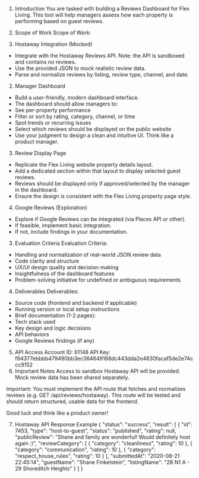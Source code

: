 1. Introduction
You are tasked with building a Reviews Dashboard for Flex Living. This tool will help managers assess how
each property is performing based on guest reviews.
2. Scope of Work
Scope of Work:

1. Hostaway Integration (Mocked)
- Integrate with the Hostaway Reviews API. Note: the API is sandboxed and contains no reviews.
- Use the provided JSON to mock realistic review data.
- Parse and normalize reviews by listing, review type, channel, and date.

2. Manager Dashboard
- Build a user-friendly, modern dashboard interface.
- The dashboard should allow managers to:
- See per-property performance
- Filter or sort by rating, category, channel, or time
- Spot trends or recurring issues
- Select which reviews should be displayed on the public website
- Use your judgment to design a clean and intuitive UI. Think like a product manager.

3. Review Display Page
- Replicate the Flex Living website property details layout.
- Add a dedicated section within that layout to display selected guest reviews.
- Reviews should be displayed only if approved/selected by the manager in the dashboard.
- Ensure the design is consistent with the Flex Living property page style.

4. Google Reviews (Exploration)
- Explore if Google Reviews can be integrated (via Places API or other).
- If feasible, implement basic integration.
- If not, include findings in your documentation.

3. Evaluation Criteria
Evaluation Criteria:

- Handling and normalization of real-world JSON review data
- Code clarity and structure
- UX/UI design quality and decision-making
- Insightfulness of the dashboard features
- Problem-solving initiative for undefined or ambiguous requirements
4. Deliverables
Deliverables:

- Source code (frontend and backend if applicable)
- Running version or local setup instructions
- Brief documentation (1-2 pages):
- Tech stack used
- Key design and logic decisions
- API behaviors
- Google Reviews findings (if any)
5. API Access
Account ID: 61148
API Key: f94377ebbbb479490bb3ec364649168dc443dda2e4830facaf5de2e74ccc9152
6. Important Notes
Access to sandbox Hostaway API will be provided.
Mock review data has been shared separately.

Important:
You must implement the API route that fetches and normalizes reviews (e.g. GET /api/reviews/hostaway).
This route will be tested and should return structured, usable data for the frontend.

Good luck and think like a product owner!

7. Hostaway API Response Example
{
"status": "success",
"result": [
{
"id": 7453,
"type": "host-to-guest",
"status": "published",
"rating": null,
"publicReview": "Shane and family are wonderful! Would definitely host again :)",
"reviewCategory": [
{
"category": "cleanliness",
"rating": 10
},
{
"category": "communication",
"rating": 10
},
{
"category": "respect_house_rules",
"rating": 10
}
],
"submittedAt": "2020-08-21 22:45:14",
"guestName": "Shane Finkelstein",
"listingName": "2B N1 A - 29 Shoreditch Heights"
}
]
}